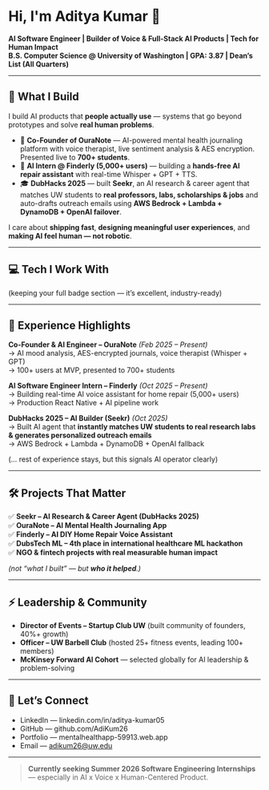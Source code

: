 # Hi, I'm Aditya Kumar 👋

**AI Software Engineer | Builder of Voice & Full-Stack AI Products | Tech for Human Impact**  
**B.S. Computer Science @ University of Washington | GPA: 3.87 | Dean’s List (All Quarters)**  

---

## 🚀 What I Build

I build AI products that **people actually use** — systems that go beyond prototypes and solve **real human problems**.

- 🧠 **Co-Founder of OuraNote** — AI-powered mental health journaling platform with voice therapist, live sentiment analysis & AES encryption. Presented live to **700+ students**.
- 🔧 **AI Intern @ Finderly (5,000+ users)** — building a **hands-free AI repair assistant** with real-time Whisper + GPT + TTS.
- 🎓 **DubHacks 2025** — built **Seekr**, an AI research & career agent that matches UW students to **real professors, labs, scholarships & jobs** and auto-drafts outreach emails using **AWS Bedrock + Lambda + DynamoDB + OpenAI failover**.

I care about **shipping fast**, **designing meaningful user experiences**, and **making AI feel human — not robotic**.

---

## 💻 Tech I Work With

<!-- same tech stack badges as before, keep as-is -->
(keeping your full badge section — it’s excellent, industry-ready)

---

## 🧩 Experience Highlights

**Co-Founder & AI Engineer – OuraNote** *(Feb 2025 – Present)*  
→ AI mood analysis, AES-encrypted journals, voice therapist (Whisper + GPT)  
→ 100+ users at MVP, presented to 700+ students

**AI Software Engineer Intern – Finderly** *(Oct 2025 – Present)*  
→ Building real-time AI voice assistant for home repair (5,000+ users)  
→ Production React Native + AI pipeline work

**DubHacks 2025 – AI Builder (Seekr)** *(Oct 2025)*  
→ Built AI agent that **instantly matches UW students to real research labs & generates personalized outreach emails**  
→ AWS Bedrock + Lambda + DynamoDB + OpenAI fallback

(… rest of experience stays, but this signals AI operator clearly)

---

## 🛠️ Projects That Matter

✅ **Seekr – AI Research & Career Agent (DubHacks 2025)**  
✅ **OuraNote – AI Mental Health Journaling App**  
✅ **Finderly – AI DIY Home Repair Voice Assistant**  
✅ **DubsTech ML – 4th place in international healthcare ML hackathon**  
✅ **NGO & fintech projects with real measurable human impact**

*(not “what I built” — but **who it helped**.)*

---

## ⚡ Leadership & Community

- **Director of Events – Startup Club UW** (built community of founders, 40%+ growth)  
- **Officer – UW Barbell Club** (hosted 25+ fitness events, leading 100+ members)  
- **McKinsey Forward AI Cohort** — selected globally for AI leadership & problem-solving

---

## 🤝 Let’s Connect

- LinkedIn — linkedin.com/in/aditya-kumar05  
- GitHub — github.com/AdiKum26  
- Portfolio — mentalhealthapp-59913.web.app  
- Email — adikum26@uw.edu  

---

> **Currently seeking Summer 2026 Software Engineering Internships** — especially in AI x Voice x Human-Centered Product.
